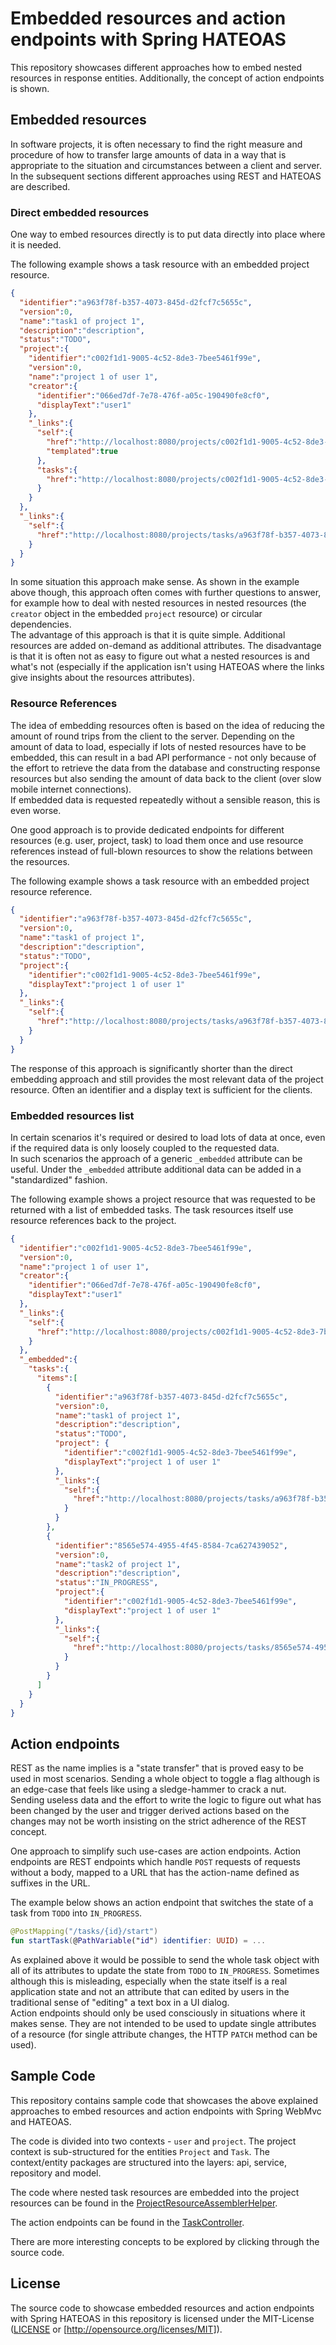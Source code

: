 # Embedded resources and action endpoints with Spring HATEOAS

This repository showcases different approaches how to embed nested resources in response entities. Additionally, the
concept of action endpoints is shown.

## Embedded resources
In software projects, it is often necessary to find the right measure and procedure of how to transfer large amounts of
data in a way that is appropriate to the situation and circumstances between a client and server.  
In the subsequent sections different approaches using REST and HATEOAS are described.

### Direct embedded resources
One way to embed resources directly is to put data directly into place where it is needed.  

The following example shows a task resource with an embedded project resource.

```json
{ 
  "identifier":"a963f78f-b357-4073-845d-d2fcf7c5655c", 
  "version":0, 
  "name":"task1 of project 1", 
  "description":"description", 
  "status":"TODO", 
  "project":{
    "identifier":"c002f1d1-9005-4c52-8de3-7bee5461f99e",
    "version":0,
    "name":"project 1 of user 1",
    "creator":{
      "identifier":"066ed7df-7e78-476f-a05c-190490fe8cf0",
      "displayText":"user1"
    },
    "_links":{
      "self":{
        "href":"http://localhost:8080/projects/c002f1d1-9005-4c52-8de3-7bee5461f99e{?embedTasks}",
        "templated":true
      },
      "tasks":{
        "href":"http://localhost:8080/projects/c002f1d1-9005-4c52-8de3-7bee5461f99e/tasks"
      }
    }
  }, 
  "_links":{ 
    "self":{ 
      "href":"http://localhost:8080/projects/tasks/a963f78f-b357-4073-845d-d2fcf7c5655c"
    }
  }
}
```

In some situation this approach make sense. As shown in the example above though, this approach often comes with 
further questions to answer, for example how to deal with nested resources in nested resources (the `creator` object 
in the embedded `project` resource) or circular dependencies.  
The advantage of this approach is that it is quite simple. Additional resources are added on-demand as additional
attributes.
The disadvantage is that it is often not as easy to figure out what a nested resources is and what's not (especially
if the application isn't using HATEOAS where the links give insights about the resources attributes).

### Resource References
The idea of embedding resources often is based on the idea of reducing the amount of round trips from the client to the
server. Depending on the amount of data to load, especially if lots of nested resources have to be embedded, this can
result in a bad API performance - not only because of the effort to retrieve the data from the database and constructing
response resources but also sending the amount of data back to the client (over slow mobile internet connections).   
If embedded data is requested repeatedly without a sensible reason, this is even worse.

One good approach is to provide dedicated endpoints for different resources (e.g. user, project, task) to load them
once and use resource references instead of full-blown resources to show the relations between the resources.

The following example shows a task resource with an embedded project resource reference.

```json
{
  "identifier":"a963f78f-b357-4073-845d-d2fcf7c5655c",
  "version":0,
  "name":"task1 of project 1",
  "description":"description",
  "status":"TODO",
  "project":{
    "identifier":"c002f1d1-9005-4c52-8de3-7bee5461f99e",
    "displayText":"project 1 of user 1"
  },
  "_links":{
    "self":{
      "href":"http://localhost:8080/projects/tasks/a963f78f-b357-4073-845d-d2fcf7c5655c"
    }
  }
}
```

The response of this approach is significantly shorter than the direct embedding approach and still provides the 
most relevant data of the project resource. Often an identifier and a display text is sufficient for the clients.

### Embedded resources list
In certain scenarios it's required or desired to load lots of data at once, even if the required data is only loosely
coupled to the requested data.  
In such scenarios the approach of a generic `_embedded` attribute can be useful. Under the `_embedded` attribute 
additional data can be added in a "standardized" fashion.  

The following example shows a project resource that was requested to be returned with a list of embedded tasks.
The task resources itself use resource references back to the project.

```json
{
  "identifier":"c002f1d1-9005-4c52-8de3-7bee5461f99e",
  "version":0,
  "name":"project 1 of user 1",
  "creator":{
    "identifier":"066ed7df-7e78-476f-a05c-190490fe8cf0",
    "displayText":"user1"
  },
  "_links":{
    "self":{
      "href":"http://localhost:8080/projects/c002f1d1-9005-4c52-8de3-7bee5461f99e?embedTasks=true"
    }
  },
  "_embedded":{
    "tasks":{
      "items":[
        {
          "identifier":"a963f78f-b357-4073-845d-d2fcf7c5655c",
          "version":0,
          "name":"task1 of project 1",
          "description":"description",
          "status":"TODO",
          "project": {
            "identifier":"c002f1d1-9005-4c52-8de3-7bee5461f99e",
            "displayText":"project 1 of user 1"
          },
          "_links":{
            "self":{
              "href":"http://localhost:8080/projects/tasks/a963f78f-b357-4073-845d-d2fcf7c5655c"
            }
          }
        },
        {
          "identifier":"8565e574-4955-4f45-8584-7ca627439052",
          "version":0,
          "name":"task2 of project 1",
          "description":"description",
          "status":"IN_PROGRESS",
          "project":{
            "identifier":"c002f1d1-9005-4c52-8de3-7bee5461f99e",
            "displayText":"project 1 of user 1"
          },
          "_links":{
            "self":{
              "href":"http://localhost:8080/projects/tasks/8565e574-4955-4f45-8584-7ca627439052"
            }
          }
        }
      ]
    }
  }
}
```

## Action endpoints
REST as the name implies is a "state transfer" that is proved easy to be used in most scenarios. 
Sending a whole object to toggle a flag although is an edge-case that feels like using a sledge-hammer to crack a nut.  
Sending useless data and the effort to write the logic to figure out what has been changed by the user and trigger 
derived actions based on the changes may not be worth insisting on the strict adherence of the REST concept. 

One approach to simplify such use-cases are action endpoints. Action endpoints are REST endpoints which handle `POST`
requests of requests without a body, mapped to a URL that has the action-name defined as suffixes in the URL.

The example below shows an action endpoint that switches the state of a task from `TODO` into `IN_PROGRESS`.

```kotlin
@PostMapping("/tasks/{id}/start")
fun startTask(@PathVariable("id") identifier: UUID) = ...
```
As explained above it would be possible to send the whole task object with all of its attributes to update the state 
from `TODO` to `IN_PROGRESS`. Sometimes although this is misleading, especially when the state itself is a real 
application state and not an attribute that can edited by users in the traditional sense of "editing" a text box in 
a UI dialog.  
Action endpoints should only be used consciously in situations where it makes sense. They are not intended to be used
to update single attributes of a resource (for single attribute changes, the HTTP `PATCH` method can be used).

## Sample Code
This repository contains sample code that showcases the above explained approaches to embed resources and action 
endpoints with Spring WebMvc and HATEOAS.

The code is divided into two contexts - `user` and `project`. The project context is sub-structured for the entities 
`Project` and `Task`. The context/entity packages are structured into the layers: api, service, repository and model.

The code where nested task resources are embedded into the project resources can be found in the
[ProjectResourceAssemblerHelper](src/main/kotlin/io/nvtc/embeddedresources/project/project/api/resource/assembler/ProjectResourceAssemblerHelper.kt).

The action endpoints can be found in the
[TaskController](src/main/kotlin/io/nvtc/embeddedresources/project/task/api/TaskController.kt).

There are more interesting concepts to be explored by clicking through the source code.

## License
The source code to showcase embedded resources and action endpoints with Spring HATEOAS in this repository is licensed
under the MIT-License ([LICENSE](LICENSE) or [http://opensource.org/licenses/MIT]).
